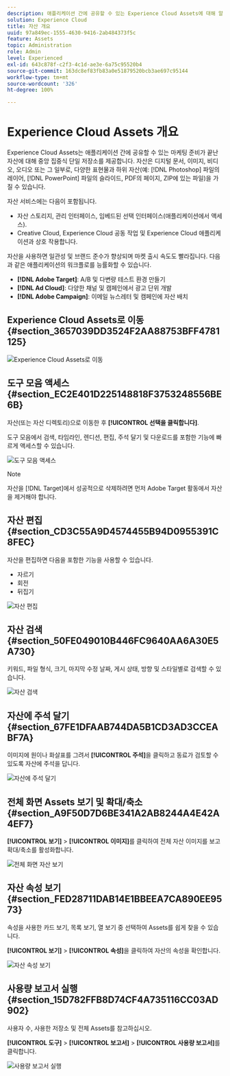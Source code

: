 ```yaml
---
description: 애플리케이션 간에 공유할 수 있는 Experience Cloud Assets에 대해 알아보십시오.
solution: Experience Cloud
title: 자산 개요
uuid: 97a849ec-1555-4630-9416-2ab484373f5c
feature: Assets
topic: Administration
role: Admin
level: Experienced
exl-id: 643c878f-c2f3-4c1d-ae3e-6a75c95520b4
source-git-commit: 163dc8ef83fb83a0e51879520bcb3ae697c95144
workflow-type: tm+mt
source-wordcount: '326'
ht-degree: 100%

---
```


# Experience Cloud Assets 개요

Experience Cloud Assets는 애플리케이션 간에 공유할 수 있는 마케팅 준비가 끝난 자산에 대해 중앙 집중식 단일 저장소를 제공합니다. 자산은 디지털 문서, 이미지, 비디오, 오디오 또는 그 일부로, 다양한 표현물과 하위 자산(예: [!DNL Photoshop] 파일의 레이어, [!DNL PowerPoint] 파일의 슬라이드, PDF의 페이지, ZIP에 있는 파일)을 가질 수 있습니다.

자산 서비스에는 다음이 포함됩니다.

* 자산 스토리지, 관리 인터페이스, 임베드된 선택 인터페이스(애플리케이션에서 액세스).
* Creative Cloud, Experience Cloud 공동 작업 및 Experience Cloud 애플리케이션과 상호 작용합니다.

자산을 사용하면 일관성 및 브랜드 준수가 향상되며 마켓 출시 속도도 빨라집니다. 다음과 같은 애플리케이션의 워크플로를 능률화할 수 있습니다.

* **[!DNL Adobe Target]**: A/B 및 다변량 테스트 환경 만들기
* **[!DNL Ad Cloud]**: 다양한 채널 및 캠페인에서 광고 단위 개발
* **[!DNL Adobe Campaign]**: 이메일 뉴스레터 및 캠페인에 자산 배치


## Experience Cloud Assets로 이동 {#section_3657039DD3524F2AA88753BFF4781125}

![Experience Cloud Assets로 이동](../../assets/asset-nav.png)

## 도구 모음 액세스 {#section_EC2E401D225148818F3753248556BE6B}

자산(또는 자산 디렉토리)으로 이동한 후 **[!UICONTROL 선택을 클릭합니다]**.

도구 모음에서 검색, 타임라인, 렌디션, 편집, 주석 달기 및 다운로드를 포함한 기능에 빠르게 액세스할 수 있습니다.

![도구 모음 액세스](../../assets/asset-tools.png)

>[!NOTE]
>
>자산을 [!DNL Target]에서 성공적으로 삭제하려면 먼저 Adobe Target 활동에서 자산을 제거해야 합니다.

## 자산 편집 {#section_CD3C55A9D4574455B94D0955391C8FEC}

자산을 편집하면 다음을 포함한 기능을 사용할 수 있습니다.

* 자르기
* 회전
* 뒤집기

![자산 편집](../../assets/asset-edit.png)

## 자산 검색 {#section_50FE049010B446FC9640AA6A30E5A730}

키워드, 파일 형식, 크기, 마지막 수정 날짜, 게시 상태, 방향 및 스타일별로 검색할 수 있습니다.

![자산 검색](../../assets/asset-search.png)

## 자산에 주석 달기 {#section_67FE1DFAAB744DA5B1CD3AD3CCEABF7A}

이미지에 원이나 화살표를 그려서 **[!UICONTROL 주석]**&#x200B;을 클릭하고 동료가 검토할 수 있도록 자산에 주석을 답니다.

![자산에 주석 달기](../../assets/assets-annotate.png)

## 전체 화면 Assets 보기 및 확대/축소 {#section_A9F50D7D6BE341A2AB8244A4E42A4EF7}

**[!UICONTROL 보기]** > **[!UICONTROL 이미지]**&#x200B;를 클릭하여 전체 자산 이미지를 보고 확대/축소를 활성화합니다.

![전체 화면 자산 보기](../../assets/asset-zoom.png)

## 자산 속성 보기 {#section_FED28711DAB14E1BBEEA7CA890EE9573}

속성을 사용한 카드 보기, 목록 보기, 열 보기 중 선택하여 Assets를 쉽게 찾을 수 있습니다.

**[!UICONTROL 보기]** > **[!UICONTROL 속성]**&#x200B;을 클릭하여 자산의 속성을 확인합니다.

![자산 속성 보기](../../assets/asset-properties.png)

## 사용량 보고서 실행 {#section_15D782FFB8D74CF4A735116CC03AD902}

사용자 수, 사용한 저장소 및 전체 Assets를 참고하십시오.

**[!UICONTROL 도구]** > **[!UICONTROL 보고서]** > **[!UICONTROL 사용량 보고서]**&#x200B;를 클릭합니다.

![사용량 보고서 실행](../../assets/assets-usage-report.png)
